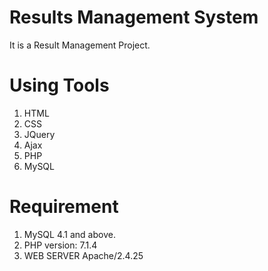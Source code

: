 # Results Management System

It is a Result Management Project.

# Using Tools
1. HTML
2. CSS
3. JQuery
4. Ajax
5. PHP
6. MySQL

# Requirement
1. MySQL 4.1 and above.
2. PHP version: 7.1.4
3. WEB SERVER Apache/2.4.25
